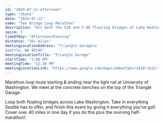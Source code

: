 ```yaml
---
id: "2024-07-21-afternoon"
type: "Skate"
date: "2024-07-21"
name: "Two Bridge Loop Marathon"
description: "Hit both the 520 and I-90 floating bridges of Lake Washington"
spice: 5
timeOfDay: "Afternoon/Evening"
distance: "26+ miles"
meetingLocationAddress: "Triangle Garage\n
Seattle, WA 98195"
meetingLocationTitle: "Triangle Garage"
startTime: "1:00 PM"
meetingTime: "12:30 PM"
meetingLocationLink: "https://www.google.com/maps/embed?pb=!1m18!1m12!1m3!1d9709.467055849913!2d-122.32088977039456!3d47.65221575329358!2m3!1f0!2f0!3f0!3m2!1i1024!2i768!4f13.1!3m3!1m2!1s0x549014ec836e16b9%3A0x4a82ded5d3d30152!2sTriangle%20Garage%2C%20Seattle%2C%20WA%2098195!5e0!3m2!1sen!2sus!4v1720458396259!5m2!1sen!2sus"
---
```


Marathon loop route starting & ending near the light rail at University of Washington. We meet at the concrete benches on the top of the Triangle Garage.

Loop both floating bridges across Lake Washington. Take in everything Seattle has to offer, and finish this event by giving it everything you've got! Cover over 40 miles in one day if you do this plus the morning half-marathon!
